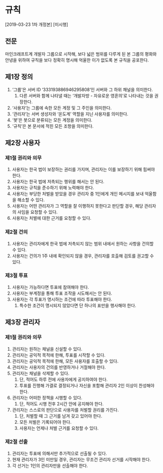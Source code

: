 # 규칙

\[2019-03-23 1차 개정본\] \[미시행\]

## 전문

마인크래프트계 개발자 그룹으로 시작해, 보다 넓은 범위를 다루게 된 본 그룹의 평화와 안녕을 위하여 규칙을 보다 정확히 명시해 억울한 이가 없도록 본 규칙을 공포한다.

## 제1장 정의

1. ‘그룹’은 서버 ID ‘333193886946295808’인 서버와 그 하위 채널을 의미한다.
   1. 다른 서버와 함께 나타낼 때는 ‘개발자방 - 자유로운 영혼의’로 나타내는 것을 권장한다.
2. ‘사용자’는 그룹에 속한 모든 계정 및 그 주인을 의미한다.
3. ‘관리자’는 서버 생성자와 ‘온도계’ 역할을 지닌 사용자를 의미한다.
4. ‘봇’은 봇으로 분류되는 모든 계정을 의미한다.
5. ‘규칙’은 본 문서에 적힌 모든 조항을 의미한다.

## 제2장 사용자

### 제1절 권리와 의무

1. 사용자는 한국 법이 보장하는 권리를 가지며, 관리자는 이를 보장하기 위해 힘써야 한다.
2. 사용자는 한국 법에 저촉되는 행위를 해서는 안 된다.
3. 사용자는 규칙을 준수하기 위해 노력해야 한다.
4. 사용자는 부당한 처벌을 받았을 경우 관리자 중 1인에게 개인 메시지를 보내 억울함을 해소할 수 있다.
5. 사용자는 어떤 관리자가 그 역할을 잘 이행하지 못한다고 판단할 경우, 해당 관리자의 사임을 요청할 수 있다.
6. 사용자는 처벌에 대한 근거를 요청할 수 있다.

### 제2절 건의

1. 사용자는 관리자에게 한국 법에 저촉되지 않는 범위 내에서 원하는 사항을 건의할 수 있다.
2. 사용자는 건의가 1주 내에 확인되지 않을 경우, 관리자를 호출해 검토를 권고할 수 있다.

### 제3절 투표

1. 사용자는 가능하다면 투표에 참여해야 한다.
2. 사용자는 부계정을 통해 투표 조작을 시도해서는 안 된다.
3. 사용자는 각 투표가 명시하는 조건에 따라 투표해야 한다.
   1. 특수한 조건이 명시되지 않았다면 단 하나의 표만을 행사해야 한다.

## 제3장 관리자

### 제1절 권리와 의무

1. 관리자는 원하는 채널을 신설할 수 있다.
2. 관리자는 공익적 목적에 한해, 투표를 시작할 수 있다.
3. 관리자는 공익적 목적에 한해, 모든 사용자를 호출할 수 있다.
4. 관리자는 사용자의 건의를 반영하거나 거절해야 한다.
5. 관리자는 채널을 삭제할 수 있다.
   1. 단, 적어도 하루 전에 사용자에게 공지하여야 한다.
   2. 투표를 진행해 가결로 결정되거나 자신을 포함해 관리자 2인 이상이 찬성해야 한다.
6. 관리자는 어떠한 정책을 시행할 수 있다.
   1. 단, 적어도 시행 전후 2시간 안에 공지해야 한다.
7. 관리자는 스스로의 판단으로 사용자를 처벌할 권리를 가진다.
   1. 단, 처벌할 때 그 근거를 남겨 갖고 있어야 한다.
   2. 모든 처벌은 기록되어야 한다.
   3. 사용자는 언제나 처벌 근거를 요청할 수 있다.

### 제2절 선출

1. 관리자는 투표에 의해서만 추가적으로 선출될 수 있다.
2. 현재 관리자가 3인 미만일 경우, 관리자는 무조건 관리자 선거를 시작해야 한다.
3. 각 선거는 1인의 관리자만을 선출해야 한다.